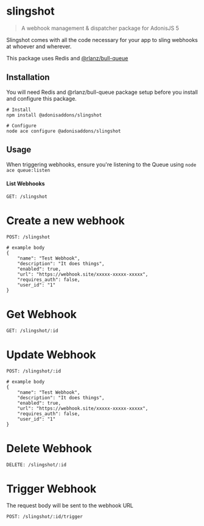 # slingshot
> A webhook management & dispatcher package for AdonisJS 5

Slingshot comes with all the code necessary for your app to sling webhooks at whoever and wherever.

This package uses Redis and [@rlanz/bull-queue](https://github.com/RomainLanz/adonis-bull-queue)

## Installation

You will need Redis and @rlanz/bull-queue package setup before you install and configure this package.

```
# Install   
npm install @adonisaddons/slingshot  
  
# Configure  
node ace configure @adonisaddons/slingshot
```

## Usage

When triggering webhooks, ensure you're listening to the Queue using ```node ace queue:listen```

#### List Webhooks  
```
GET: /slingshot
```

# Create a new webhook
```
POST: /slingshot

# example body
{
    "name": "Test Webhook",
    "description": "It does things",
    "enabled": true,
    "url": "https://webhook.site/xxxxx-xxxxx-xxxxx",
    "requires_auth": false,
    "user_id": "1"
}
```

# Get Webhook
```
GET: /slingshot/:id
```

# Update Webhook
```
POST: /slingshot/:id

# example body
{
    "name": "Test Webhook",
    "description": "It does things",
    "enabled": true,
    "url": "https://webhook.site/xxxxx-xxxxx-xxxxx",
    "requires_auth": false,
    "user_id": "1"
}
```

# Delete Webhook  

```
DELETE: /slingshot/:id
```

# Trigger Webhook

The request body will be sent to the webhook URL

```
POST: /slingshot/:id/trigger
```